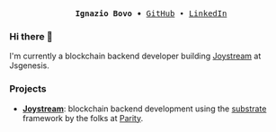 <!--
**ignazio-bovo/ignazio-bovo** is a ✨ _special_ ✨ repository because its `README.md` (this file) appears on your GitHub profile.

Here are some ideas to get you started:

- 🔭 I’m currently working on ...
- 🌱 I’m currently learning ...
- 👯 I’m looking to collaborate on ...
- 🤔 I’m looking for help with ...
- 💬 Ask me about ...
- 📫 How to reach me: ...
- 😄 Pronouns: ...
- ⚡ Fun fact: ...
-->

<p><pre align="center">
<strong>Ignazio Bovo ∙ </strong><a href="https://github.com/ignazio-bovo">GitHub</a> ∙ <a href="https://www.linkedin.com/in/ignazio-bovo-378113177/">LinkedIn</a></pre></p>

### Hi there 👋
I'm currently a blockchain backend developer building [Joystream](https://www.joystream.org/) at
Jsgenesis.

### Projects
- **[Joystream](https://github.com/ignazio-bovo/joystream)**: blockchain backend development using the
[substrate](https://substrate.io/) framework by the folks at [Parity](https://www.parity.io/technologies/substrate/).
